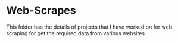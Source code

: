 # Web-Scrapes
This folder has the details of projects that I have worked on for web scraping for get the required data from various websites
